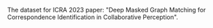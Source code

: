 The dataset for ICRA 2023 paper: "Deep Masked Graph Matching for Correspondence Identification in Collaborative Perception".

